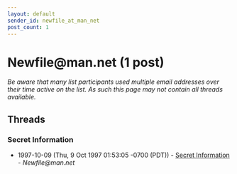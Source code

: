 ```yaml
---
layout: default
sender_id: newfile_at_man_net
post_count: 1
---
```


# Newfile<span>@</span>man.net (1 post)

_Be aware that many list participants used multiple email addresses over their time active on the list. As such this page may not contain all threads available._

## Threads

### Secret Information
+ 1997-10-09 (Thu, 9 Oct 1997 01:53:05 -0700 (PDT)) - [Secret Information](/archive/1997/10/34d7a3c36b5e6dd8e68bded1f4fcbbe21817c84820859636e468d00b618a5839) - _Newfile@man.net_

